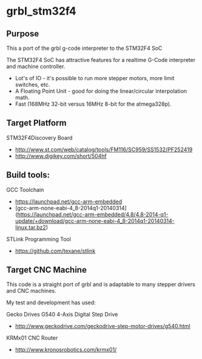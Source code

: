 # grbl_stm32f4

## Purpose

This a port of the grbl g-code interpreter to the STM32F4 SoC

The STM32F4 SoC has attractive features for a realtime G-Code interpreter and machine controller.

* Lot's of IO - it's possible to run more stepper motors, more limit switches, etc.
* A Floating Point Unit - good for doing the linear/circular interpolation math.
* Fast (168MHz 32-bit versus 16MHz 8-bit for the atmega328p).

## Target Platform

STM32F4Discovery Board
* http://www.st.com/web/catalog/tools/FM116/SC959/SS1532/PF252419
* http://www.digikey.com/short/504hf

## Build tools:

GCC Toolchain
* https://launchpad.net/gcc-arm-embedded
* [gcc-arm-none-eabi-4_8-2014q1-20140314] (https://launchpad.net/gcc-arm-embedded/4.8/4.8-2014-q1-update/+download/gcc-arm-none-eabi-4_8-2014q1-20140314-linux.tar.bz2)

STLink Programming Tool
* https://github.com/texane/stlink

## Target CNC Machine

This code is a straight port of grbl and is adaptable to many stepper drivers and CNC machines.

My test and development has used:

Gecko Drives G540 4-Axis Digital Step Drive
* http://www.geckodrive.com/geckodrive-step-motor-drives/g540.html

KRMx01 CNC Router 
* http://www.kronosrobotics.com/krmx01/
